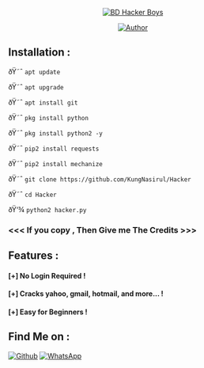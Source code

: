 <p align="center">
<a href="#"><img title="BD Hacker Boys " src="https://img.shields.io/badge/BD%20-Hacker Boys-green?colorA=%232EA44F&colorB=%23000000&style=for-the-badge"></a>
</p>

<p align="center">
<a href="https://github.com/KingNasirul"><img title="Author" src="https://img.shields.io/badge/Author-KingNasirul-red.svg?style=for-the-badge&logo=github"></a>
</p>


## Installation :

ðŸ˜ˆ `apt update`

ðŸ˜ˆ `apt upgrade`

ðŸ˜ˆ `apt install git`

ðŸ˜ˆ `pkg install python`

ðŸ˜ˆ `pkg install python2 -y`

ðŸ˜ˆ `pip2 install requests`

ðŸ˜ˆ `pip2 install mechanize`

ðŸ˜ˆ `git clone https://github.com/KungNasirul/Hacker`

ðŸ˜ˆ `cd Hacker`

ðŸ‘¾ `python2 hacker.py`


### <<< If you copy , Then Give me The Credits >>>

## Features :
#### [+] No Login Required !
#### [+] Cracks yahoo, gmail, hotmail,  and more... !
#### [+] Easy for Beginners !


## Find Me on :
[![Github](https://img.shields.io/badge/Github-KingNasirul-green?style=for-the-badge&logo=github)](https://github.com/KingNasirul)
[![WhatsApp](https://img.shields.io/badge/Chat-WhatsApp-blue?style=for-the-badge&logo=WhatsApp)](https://wa.me/01887158891)
